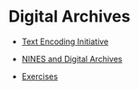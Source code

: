 # Digital Archives

* [Text Encoding Initiative](/archives/tei.md)

* [NINES and Digital Archives](/archives/nines.md)

* [Exercises](/archives/exercises.md)